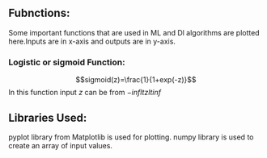 ## Fubnctions:
Some important functions that are used in ML and Dl algorithms are plotted here.Inputs are in x-axis and outputs are in y-axis.
### Logistic or sigmoid Function:
$$sigmoid(z)=\frac{1}{1+exp(-z)}$$
In this function input $z$ can be from $-inf lt z lt inf$
## Libraries Used:
pyplot library from Matplotlib is used for plotting.
numpy library is used to create an array of input values.

